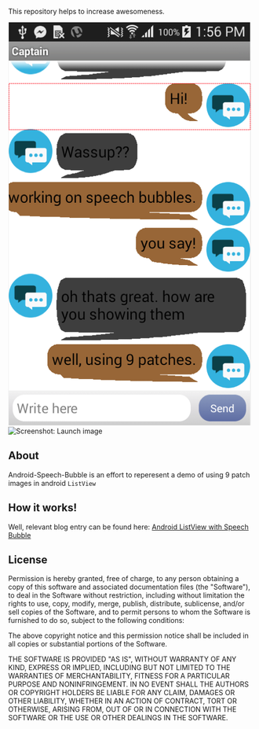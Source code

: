This repository helps to increase awesomeness.

![Screenshot: Launch image](https://github.com/boygaggoo/Android-Speech-Bubble-LIstView/blob/master/Screen%20Shot%202014-09-21%20at%201.56.35%20PM%20copy.png)
![Screenshot: Launch image](https://github.com/AdilSoomro/Android-Speech-Bubble/raw/master/Screenshot_messages.png)

About
-----

Android-Speech-Bubble is an effort to reperesent a demo of using 9 patch images in android `ListView`

How it works!
-----

Well, relevant blog entry can be found here: [Android ListView with Speech Bubble](http://adilsoomro.blogspot.com/2012/12/android-listview-with-speech-bubble.html)





License
-------

Permission is hereby granted, free of charge, to any person obtaining a copy of this software and associated documentation files (the "Software"), to deal in the Software without restriction, including without limitation the rights to use, copy, modify, merge, publish, distribute, sublicense, and/or sell copies of the Software, and to permit persons to whom the Software is furnished to do so, subject to the following conditions:

The above copyright notice and this permission notice shall be included in all copies or substantial portions of the Software.

THE SOFTWARE IS PROVIDED "AS IS", WITHOUT WARRANTY OF ANY KIND, EXPRESS OR IMPLIED, INCLUDING BUT NOT LIMITED TO THE WARRANTIES OF MERCHANTABILITY, FITNESS FOR A PARTICULAR PURPOSE AND NONINFRINGEMENT. IN NO EVENT SHALL THE AUTHORS OR COPYRIGHT HOLDERS BE LIABLE FOR ANY CLAIM, DAMAGES OR OTHER LIABILITY, WHETHER IN AN ACTION OF CONTRACT, TORT OR OTHERWISE, ARISING FROM, OUT OF OR IN CONNECTION WITH THE SOFTWARE OR THE USE OR OTHER DEALINGS IN THE SOFTWARE.
